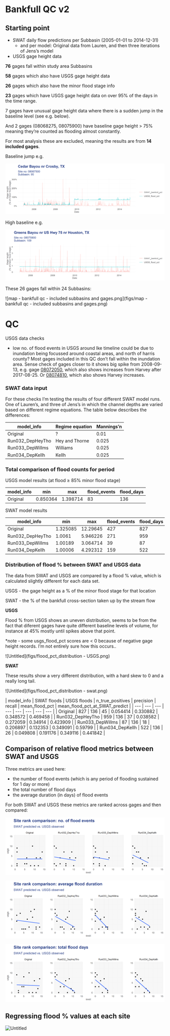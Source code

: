 # Bankfull QC v2

## Starting point

- SWAT daily flow predictions per Subbasin (2005-01-01 to 2014-12-31)
    - and per model: Original data from Lauren, and then three iterations of Jens’s model
- USGS gage height data

**76** gages fall within study area Subbasins

**58** gages which also have USGS gage height data

**26** gages which also have the minor flood stage info

******23****** gages which have USGS gage height data on over 95% of the days in the time range.

7 gages have unusual gage height data where there is a sudden jump in the baseline level (see e.g. below).

And 2 gages (08068275, 08075900) have baseline gage height > 75% meaning they’re counted as flooding almost constantly.

For most analysis these are excluded, meaning the results are from **14 included gages**.

Baseline jump e.g.

![floods_usgs_swat_08067500.png](figs/usgs_swat_comp_v2/floods_usgs_swat_08067500.png)

High baseline e.g.

![floods_usgs_swat_08075900.png](figs/usgs_swat_comp_v2/floods_usgs_swat_08075900.png)

These 26 gages fall within 24 Subbasins:

![map - bankfull qc - included subbasins and gages.png](figs/map - bankfull qc - included subbasins and gages.png)

# QC

USGS data checks

- low no. of flood events in USGS around Ike timeline could be due to inundation being focussed around coastal areas, and north of harris county? Most gages included in this QC don’t fall within the inundation area. Sense check of gages closer to it shows big spike from 2008-09-13, e.g. gage [08072050](https://nwis.waterdata.usgs.gov/nwis/uv?cb_00065=on&format=rdb&site_no=08072050&period=&begin_date=2008-09-01&end_date=2014-12-31), which also shows increases from Harvey after 2017-08-25.  Or [08074810](https://nwis.waterdata.usgs.gov/nwis/uv?cb_00065=on&format=rdb&site_no=08074810&period=&begin_date=2008-09-01&end_date=2017-12-31), which also shows Harvey increases.

### SWAT data input

For these checks I’m testing the results of four different SWAT model runs. One of Lauren’s, and three of Jens’s in which the channel depths are varied based on different regime equations. The table below describes the differences:

| model_info | Regime equation | Mannings’n |
| --- | --- | --- |
| Original | ? | 0.01 |
| Run032_DepHeyTho | Hey and Thorne | 0.025 |
| Run033_DepWillms | Williams | 0.025 |
| Run034_DepKellh | Kellh | 0.025 |

### **Total comparison of flood counts for period**

USGS model results (at flood ≥ 85% minor flood stage)

| model_info | min | max | flood_events | flood_days |
| --- | --- | --- | --- | --- |
| Original | 0.850364 | 1.398714 | 83 | 136 |

SWAT model results

| model_info | min | max | flood_events | flood_days |
| --- | --- | --- | --- | --- |
| Original | 1.325085 | 12.29645 | 427 | 827 |
| Run032_DepHeyTho | 1.0061 | 5.946226 | 271 | 959 |
| Run033_DepWillms | 1.00189 | 3.064714 | 39 | 87 |
| Run034_DepKellh | 1.00006 | 4.292312 | 159 | 522 |

### **********Distribution of flood % between SWAT and USGS data**********

The data from SWAT and USGS are compared by a flood % value, which is calculated slightly different for each data set.

USGS - the gage height as a % of the minor flood stage for that location

SWAT - the % of the bankfull cross-section taken up by the stream flow

********USGS********

Flood % from USGS shows an uneven distribution, seems to be from the fact that diferent gages have quite different baseline levels of volume, for instance at 45% mostly until spikes above that point.

*note - some usgs_flood_pct scores are < 0 because of negative gage height records. I’m not entirely sure how this occurs..

![Untitled](figs/flood_pct_distribution - USGS.png)

********SWAT********

These results show a very different distribution, with a hard skew to 0 and a really long tail.

![Untitled](figs/flood_pct_distribution - swat.png)

| model_info | SWAT
floods | USGS
floods | n_true_positives | precision | recall | mean_flood_pct | mean_flood_pct_at_SWAT_predict |
| --- | --- | --- | --- | --- | --- | --- | --- |
| Original | 827 | 136 | 45 | 0.054414 | 0.330882 | 0.348572 | 0.469458 |
| Run032_DepHeyTho | 959 | 136 | 37 | 0.038582 | 0.272059 | 0.34914 | 0.423909 |
| Run033_DepWillms | 87 | 136 | 18 | 0.206897 | 0.132353 | 0.349091 | 0.59799 |
| Run034_DepKellh | 522 | 136 | 26 | 0.049808 | 0.191176 | 0.349116 | 0.441842 |

## Comparison of relative flood metrics between SWAT and USGS

Three metrics are used here:

- the number of flood events (which is any period of flooding sustained for 1 day or more)
- the total number of flood days
- the average duration (in days) of flood events

For both SWAT and USGS these metrics are ranked across gages and then compared:

![Untitled](figs/rank_metrics/n_flood_events.png)

![Untitled](figs/rank_metrics/mean_duration.png)

![Untitled](figs/rank_metrics/n_flood_days.png)

## Regressing flood % values at each site

![Untitled](Bankfull%20QC%20v2%20feff8d79fac9429994c9f3308a55393d/Untitled%205.png)

